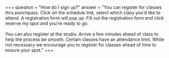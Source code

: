 +++
question = "How do I sign up?​"
answer = "You can register for classes thru punchpass. Click on the schedule link, select which class you’d like to attend. A registration form will pop up. Fill out the registration form and click reserve my spot and you’re ready to go. <br/><br/> You can also register at the studio. Arrive a few minutes ahead of class to help the process be smooth. Certain classes have an attendance limit. While not necessary we encourage you to register for classes ahead of time to ensure your spot."
+++